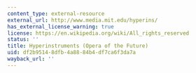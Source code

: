 ```yaml
---
content_type: external-resource
external_url: http://www.media.mit.edu/hyperins/
has_external_license_warning: true
license: https://en.wikipedia.org/wiki/All_rights_reserved
status: ''
title: Hyperinstruments (Opera of the Future)
uid: df2b9514-8dfb-4a88-84b4-df7ca6f3da7a
wayback_url: ''
---
```

